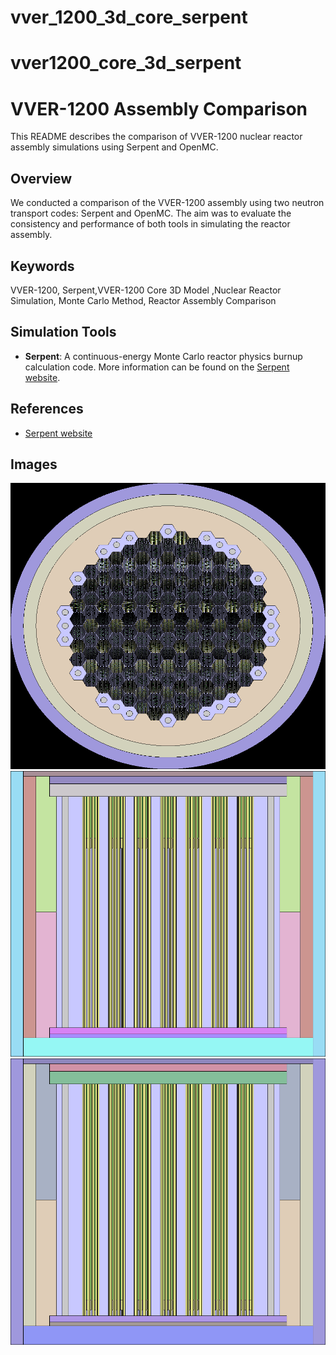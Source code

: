 # vver_1200_3d_core_serpent
 
# vver1200_core_3d_serpent
# VVER-1200 Assembly Comparison

This README describes the comparison of VVER-1200 nuclear reactor assembly simulations using Serpent and OpenMC.

## Overview

We conducted a comparison of the VVER-1200 assembly using two neutron transport codes: Serpent and OpenMC. The aim was to evaluate the consistency and performance of both tools in simulating the reactor assembly.
## Keywords

VVER-1200, Serpent,VVER-1200 Core 3D Model ,Nuclear Reactor Simulation, Monte Carlo Method, Reactor Assembly Comparison
## Simulation Tools

- **Serpent**: A continuous-energy Monte Carlo reactor physics burnup calculation code. More information can be found on the [Serpent website](http://serpent.vtt.fi/).

## References

- [Serpent website](http://serpent.vtt.fi/)

## Images
![Reactor Geometry](https://github.com/emillon779/vver_1200_3d_core_serpent/blob/main/reactor_geom1.png)
![Control Rod Postion-1](https://github.com/emillon779/vver_1200_3d_core_serpent/blob/main/reactor_control_rod_position_1.png)
![Control Rod Postion-2](https://github.com/emillon779/vver_1200_3d_core_serpent/blob/main/reactor_control_rod_position_2.png)
